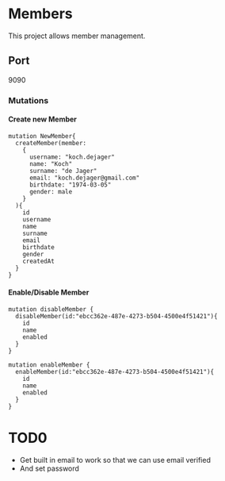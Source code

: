 # Members

This project allows member management.

## Port

9090

### Mutations

#### Create new Member
```
mutation NewMember{
  createMember(member:
    {
      username: "koch.dejager"
      name: "Koch"
      surname: "de Jager"
      email: "koch.dejager@gmail.com"
      birthdate: "1974-03-05"
      gender: male
    }
  ){
    id
    username
    name
    surname
    email
    birthdate
    gender
    createdAt    
  }
}
```

#### Enable/Disable Member

```
mutation disableMember {
  disableMember(id:"ebcc362e-487e-4273-b504-4500e4f51421"){
    id
    name
    enabled
  }
}

mutation enableMember {
  enableMember(id:"ebcc362e-487e-4273-b504-4500e4f51421"){
    id
    name
    enabled
  }
}
```

# TOD0

- Get built in email to work so that we can use email verified
- And set password
